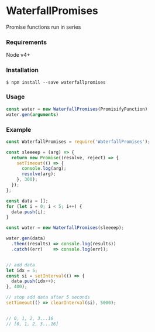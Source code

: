# WaterfallPromises
Promise functions run in series

### Requirements
Node v4+

### Installation
`$ npm install --save waterfallpromises`

### Usage  
```js
const water = new WaterfallPromises(PromisifyFunction)
water.gen(arguments)
```

### Example
```js
const WaterfallPromises = require('WaterfallPromises');

const sleeeep = (arg) => {
  return new Promise((resolve, reject) => {
    setTimeout(() => {
      console.log(arg);
      resolve(arg);
    }, 300);
  });
};

const data = [];
for (let i = 0; i < 5; i++) {
  data.push(i);
}

const water = new WaterfallPromises(sleeeep);

water.gen(data)
  .then((results) => console.log(results))
  .catch((err)    => console.log(err));


// add data
let idx = 5;
const si = setInterval(() => {
  data.push(idx++);
}, 400);

// stop add data after 5 seconds
setTimeout(() => clearInterval(si), 5000);


// 0, 1, 2, 3...16
// [0, 1, 2, 3...16]
```
